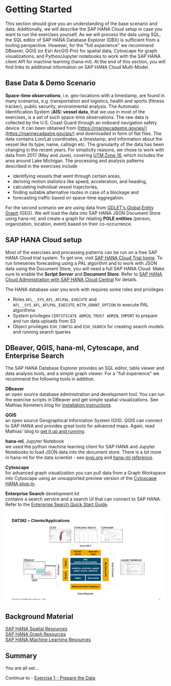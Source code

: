 # Getting Started

This section should give you an understanding of the base scenario and data. Additionally, we will describe the SAP HANA Cloud setup in case you want to run the exercises yourself. As we will process the data using SQL, the SQL editor of SAP HANA Database Explorer (DBX) is sufficient from a tooling perspective. However, for the "full experience" we recommend DBeaver, QGIS (or Esri ArcGIS Pro) for spatial data, Cytoscape for graph visualizations, and Python/Jupyter notebooks to work with the SAP HANA client API for machine learning (hana-ml). At the end of this section, you will find links to additional information on SAP HANA Cloud Multi-Model.

## Base Data & Demo Scenario<a name="subex1"></a>

**Space-time observations**, i.e. geo-locations with a timestamp, are found in many scenarios, e.g. transportation and logistics, health and sports (fitness tracker), public security, environmental analysis. The Automatic Identification System (**AIS**) **vessel data**, that we use in most of the exercises, is a set of such space-time observations. The raw data is collected by the U.S. Coast Guard through an onboard navigation safety device. It can been obtained from [https://marinecadastre.gov/ais/](https://marinecadastre.gov/ais/) and downloaded in form of flat files. The data contains Lon/Lat coordinates, a timestamp, and information about the vessel like its type, name, callsign etc. The granularity of the data has been changing in the recent years. For simplicity reasons, we chose to work with data from 2017 (May and June), covering [UTM Zone 16](https://marinecadastre.gov/AIS/AIS%20Documents/UTMZoneMap2014.png), which includes the area around Lake Michigan. The processing and analysis patterns described in the exercises include

* identifying vessels that went through certain areas,
* deriving motion statistics like speed, acceleration, and heading,
* calculating individual vessel trajectories,
* finding suitable alternative routes in case of a blockage and
* forecasting traffic based on space-time aggregation.

For the second scenario we are using data from [GDLET's Global Entity Graph](https://blog.gdeltproject.org/announcing-the-global-entity-graph-geg-and-a-new-11-billion-entity-dataset/) (GEG). We will load the data into SAP HANA JSON Document Store using hana-ml, and create a graph for relating **POLE entities** (person, organization, location, event) based on their co-occurrence.

## SAP HANA Cloud setup<a name="subex2"></a>

Most of the exercises and processing patterns can be run on a free SAP HANA Cloud trial system. To get one, visit [SAP HANA Cloud Trial home](https://www.sap.com/cmp/td/sap-hana-cloud-trial.html). To run timeseries forecasting using a PAL algorithm and to work with JSON data using the Document Store, you will need a full SAP HANA Cloud. Make sure to enable the **Script Server** and **Document Store**. Refer to [SAP HANA Cloud Administration with SAP HANA Cloud Central](https://help.sap.com/viewer/9ae9104a46f74a6583ce5182e7fb20cb/hanacloud/en-US/e379ccd3475643e4895b526296235241.html) for details.

The HANA database user you work with requires some roles and privileges
* Roles `AFL__SYS_AFL_AFLPAL_EXECUTE` and `AFL__SYS_AFL_AFLPAL_EXECUTE_WITH_GRANT_OPTION` to execute PAL algorithms
* System privileges `CERTIFICATE ADMIN`, `TRUST ADMIN`, `IMPORT` to prepare and run data uploads from S3
* Object privileges `ESH_CONFIG` and `ESH_SEARCH` for creating search models and running search queries

## DBeaver, QGIS, hana-ml, Cytoscape, and Enterprise Search<a name="subex3"></a>

The SAP HANA Database Explorer provides an SQL editor, table viewer and data analysis tools, and a simple graph viewer. For a "full experience" we recommend the following tools in addition.

**DBeaver**<br>an open source database administration and development tool. You can run the exercise scripts in DBeaver and get simple spatial visualizations. See Mathias Kemeters blog for [installation instructions](https://blogs.sap.com/2020/01/08/good-things-come-together-dbeaver-sap-hana-spatial-beer/).

**QGIS**<br>an open source Geographical Information System (GIS). QGIS can connect to SAP HANA and provides great tools for advanced maps. Again, read Mathias' blog to [get it up and running](https://blogs.sap.com/2021/03/01/creating-a-playground-for-spatial-analytics/).

**hana-ml**, Jupyter Notebook<br>we used the python machine learning client for SAP HANA and Jupyter Notebooks to load JSON data into the document store. There is a lot more in hana-ml for the data scientist - see [pypi.org](https://pypi.org/project/hana-ml/) and [hana-ml reference](https://help.sap.com/doc/1d0ebfe5e8dd44d09606814d83308d4b/2.0.05/en-US/html/index.html).

**Cytoscape**<br>for advanced graph visualization you can pull data from a Graph Workspace into Cytoscape using an unsupported preview version of the [Cytoscape HANA plug-in](https://blogs.sap.com/2021/09/22/explore-networks-using-sap-hana-and-cytoscape/).

**Enterprise Search** development kit<br>contains a search service and a search UI that can connect to SAP HANA. Refer to the [Enterprise Search Quick Start Guide](https://github.wdf.sap.corp/pages/EnterpriseSearch/getting-started/?rc=1).

![](images/clients_apps.png)

##  Background Material<a name="subex4"></a>

[SAP HANA Spatial Resources](https://blogs.sap.com/2020/11/02/sap-hana-spatial-resources-reloaded/)<br>
[SAP HANA Graph Resources](https://blogs.sap.com/2021/07/21/sap-hana-graph-resources/)<br>
[SAP HANA Machine Learning Resources](https://blogs.sap.com/2021/05/27/sap-hana-machine-learning-resources/)

## Summary

You are all set...

Continue to - [Exercise 1 - Prepare the Data](../ex1/README.md)
